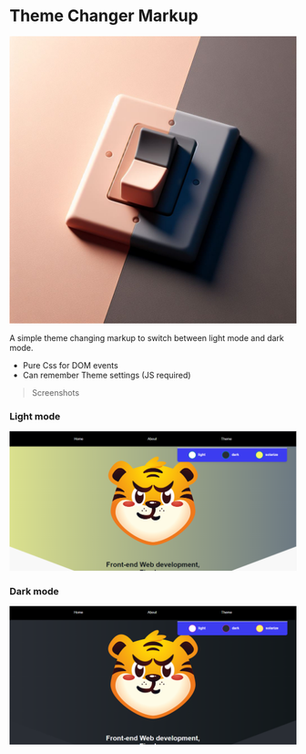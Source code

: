 # Theme Changer Markup
<img src="switch.jpg" width="512">

A simple theme changing markup to switch between light mode and dark mode.

* Pure Css for DOM events
* Can remember Theme settings (JS required)



>Screenshots

### Light mode
<img src="lightmode.png" width="512" alt="light">

### Dark mode
<img src="darkmode.png" width="512" alt="dark">